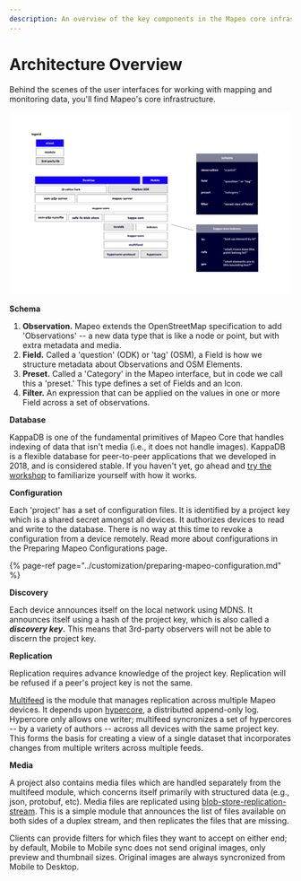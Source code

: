 ```yaml
---
description: An overview of the key components in the Mapeo core infrastructure.
---
```


# Architecture Overview

Behind the scenes of the user interfaces for working with mapping and monitoring data, you'll find Mapeo's core infrastructure. 

![](../.gitbook/assets/frame-1.png)

**Schema**

1. **Observation.** Mapeo extends the OpenStreetMap specification to add 'Observations' -- a new data type that is like a node or point, but with extra metadata and media. 
2. **Field.** Called a 'question' \(ODK\) or 'tag' \(OSM\), a Field is how we structure metadata about Observations and OSM Elements. 
3. **Preset.** Called a 'Category' in the Mapeo interface, but in code we call this a 'preset.' This type defines a set of Fields and an Icon.
4. **Filter.** An expression that can be applied on the values in one or more Field across a set of observations. 

**Database** 

KappaDB is one of the fundamental primitives of Mapeo Core that handles indexing of data that isn't media \(i.e., it does not handle images\). KappaDB is a flexible database for peer-to-peer applications that we developed in 2018, and is considered stable. If you haven't yet, go ahead and [try the workshop](https://github.com/kappa-db/workshop) to familiarize yourself with how it works.

**Configuration**

Each 'project' has a set of configuration files. It is identified by a project key which is a shared secret amongst all devices. It authorizes devices to read and write to the database. There is no way at this time to revoke a configuration from a device remotely. Read more about configurations in the Preparing Mapeo Configurations page.

{% page-ref page="../customization/preparing-mapeo-configuration.md" %}

**Discovery**

Each device announces itself on the local network using MDNS. It announces itself using a hash of the project key, which is also called a _**discovery key**_**.** This means that 3rd-party observers will not be able to discern the project key. 

**Replication**

Replication requires advance knowledge of the project key. Replication will be refused if a peer's project key is not the same.

[Multifeed](https://github.com/kappa-db/multifeed) is the module that manages replication across multiple Mapeo devices. It depends upon [hypercore](https://github.com/mafintosh/hypercore), a distributed append-only log. Hypercore only allows one writer; multifeed syncronizes a set of hypercores -- by a variety of authors -- across all devices with the same project key. This forms the basis for creating a view of a single dataset that incorporates changes from multiple writers across multiple feeds.

**Media**

A project also contains media files which are handled separately from the multifeed module, which concerns itself primarily with structured data \(e.g., json, protobuf, etc\). Media files are replicated using [blob-store-replication-stream](https://npmjs.com/blob-store-replication-stream). This is a simple module that announces the list of files available on both sides of a duplex stream, and then replicates the files that are missing. 

Clients can provide filters for which files they want to accept on either end; by default, Mobile to Mobile sync does not send original images, only preview and thumbnail sizes. Original images are always syncronized from Mobile to Desktop. 



